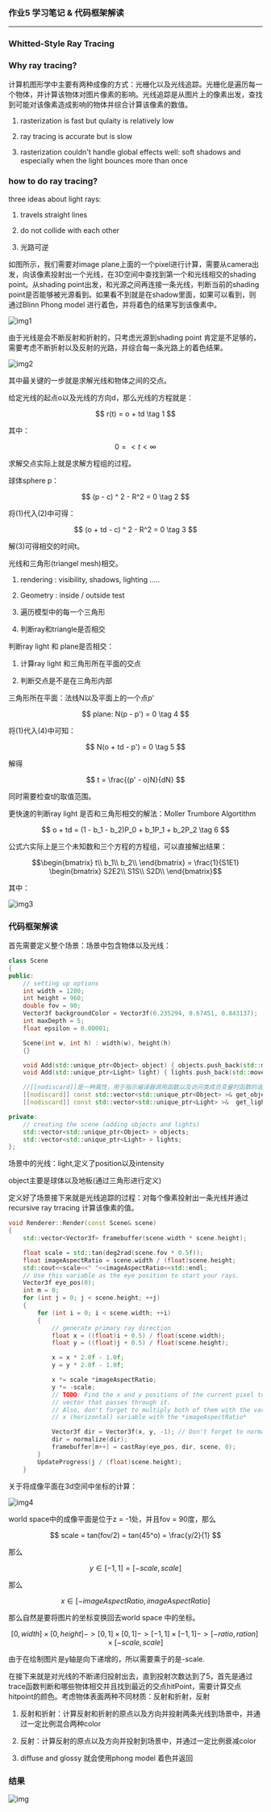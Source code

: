 ### 作业5 学习笔记 & 代码框架解读

---

### Whitted-Style  Ray Tracing

### Why ray tracing?

计算机图形学中主要有两种成像的方式：光栅化以及光线追踪。光栅化是遍历每一个物体，并计算该物体对图片像素的影响。光线追踪是从图片上的像素出发，查找到可能对该像素造成影响的物体并综合计算该像素的数值。

1. rasterization is fast but qulaity is relatively low

2. ray tracing is accurate but is slow 

3. rasterization couldn't handle global effects well: soft shadows and especially when the light bounces more than once

### how to do ray tracing?

three ideas about light rays:

1. travels straight lines

2. do not collide with each other

3. 光路可逆

如图所示，我们需要对image plane上面的一个pixel进行计算，需要从camera出发，向该像素投射出一个光线，在3D空间中查找到第一个和光线相交的shading point。从shading point出发，和光源之间再连接一条光线，判断当前的shading point是否能够被光源看到。如果看不到就是在shadow里面，如果可以看到，则通过Blinn Phong model 进行着色，并将着色的结果写到该像素中。

![img1](./img/1.png)

由于光线是会不断反射和折射的，只考虑光源到shading point 肯定是不足够的，需要考虑不断折射以及反射的光路，并综合每一条光路上的着色结果。

![img2](./img/2.png)

其中最关键的一步就是求解光线和物体之间的交点。

给定光线的起点o以及光线的方向d，那么光线的方程就是：

$$
r(t) = o + td \tag 1
$$

其中：

```math
0=< t < \infty
```

求解交点实际上就是求解方程组的过程。

球体sphere p：

$$
(p - c) ^ 2 - R^2 = 0 \tag 2
$$

将(1)代入(2)中可得：

$$
(o + td - c) ^ 2 - R^2 = 0 \tag 3
$$

解(3)可得相交的时间t。

光线和三角形(triangel mesh)相交。

1. rendering : visibility, shadows, lighting .....

2. Geometry : inside / outside test

3. 遍历模型中的每一个三角形

4. 判断ray和triangle是否相交

判断ray light 和 plane是否相交：

1. 计算ray light 和三角形所在平面的交点

2. 判断交点是不是在三角形内部

三角形所在平面：法线N以及平面上的一个点p'

$$
plane: N(p - p') = 0 \tag 4
$$

将(1)代入(4)中可知：

$$
N(o + td - p') = 0 \tag 5
$$

解得

$$
t = \frac{(p' - o)N}{dN}
$$

同时需要检查t的取值范围。

更快速的判断ray light 是否和三角形相交的解法：Moller Trumbore Algortithm

$$
o + td = (1 - b_1 - b_2)P_0 + b_1P_1 + b_2P_2 \tag 6
$$

公式六实际上是三个未知数和三个方程的方程组，可以直接解出结果：

```math
\begin{bmatrix}
t\\
b_1\\
b_2\\
\end{bmatrix} =

\frac{1}{S1E1}

\begin{bmatrix}
S2E2\\
S1S\\
S2D\\
\end{bmatrix}
```

其中：

![img3](./img/3.png)

### 代码框架解读

首先需要定义整个场景：场景中包含物体以及光线：

```cpp
class Scene
{
public:
    // setting up options
    int width = 1280;
    int height = 960;
    double fov = 90;
    Vector3f backgroundColor = Vector3f(0.235294, 0.67451, 0.843137);
    int maxDepth = 5;
    float epsilon = 0.00001;

    Scene(int w, int h) : width(w), height(h)
    {}

    void Add(std::unique_ptr<Object> object) { objects.push_back(std::move(object)); }
    void Add(std::unique_ptr<Light> light) { lights.push_back(std::move(light)); }

    //[[nodiscard]]是一种属性，用于指示编译器调用函数以及访问类成员变量时函数的返回值不能被忽略
    [[nodiscard]] const std::vector<std::unique_ptr<Object> >& get_objects() const { return objects; }
    [[nodiscard]] const std::vector<std::unique_ptr<Light> >&  get_lights() const { return lights; }

private:
    // creating the scene (adding objects and lights)
    std::vector<std::unique_ptr<Object> > objects;
    std::vector<std::unique_ptr<Light> > lights;
};
```

场景中的光线：light,定义了position以及intensity

object主要是球体以及地板(通过三角形进行定义)

定义好了场景接下来就是光线追踪的过程：对每个像素投射出一条光线并通过recursive ray trracing 计算该像素的值。

```cpp
void Renderer::Render(const Scene& scene)
{
    std::vector<Vector3f> framebuffer(scene.width * scene.height);

    float scale = std::tan(deg2rad(scene.fov * 0.5f));
    float imageAspectRatio = scene.width / (float)scene.height;
    std::cout<<scale<<" "<<imageAspectRatio<<std::endl;
    // Use this variable as the eye position to start your rays.
    Vector3f eye_pos(0);
    int m = 0;
    for (int j = 0; j < scene.height; ++j)
    {
        for (int i = 0; i < scene.width; ++i)
        {
            // generate primary ray direction
            float x = ((float)i + 0.5) / float(scene.width);
            float y = ((float)j + 0.5) / float(scene.height);

            x = x * 2.0f - 1.0f;
            y = y * 2.0f - 1.0f;

            x *= scale *imageAspectRatio;
            y *= -scale;
            // TODO: Find the x and y positions of the current pixel to get the direction
            // vector that passes through it.
            // Also, don't forget to multiply both of them with the variable *scale*, and
            // x (horizontal) variable with the *imageAspectRatio*             

            Vector3f dir = Vector3f(x, y, -1); // Don't forget to normalize this direction!
            dir = normalize(dir);
            framebuffer[m++] = castRay(eye_pos, dir, scene, 0);
        }
        UpdateProgress(j / (float)scene.height);
    }
```

关于将成像平面在3d空间中坐标的计算：

![img4](./img/4.png)

world space中的成像平面是位于z = -1处，并且fov = 90度，那么

$$
scale = tan(fov/2) = tan(45^o) = \frac{y/2}{1}
$$

那么

$$
y \in [-1,1] = [-scale,scale]
$$

那么

$$
x \in [-imageAspectRatio,imageAspectRatio]
$$

那么自然是要将图片的坐标变换回去world space 中的坐标。

$$
[0,width] \times [0,height] ->[0,1]\times [0,1] ->[-1,1] \times[-1,1] ->[-ratio,ration]\times [-scale,scale]
$$

由于在绘制图片是y轴是向下递增的，所以需要乘于的是-scale.

在接下来就是对光线的不断递归投射出去，直到投射次数达到了5，首先是通过trace函数判断和哪些物体相交并且找到最近的交点hitPoint，需要计算交点hitpoint的颜色。考虑物体表面两种不同材质：反射和折射，反射

1. 反射和折射：计算反射和折射的原点以及方向并投射两条光线到场景中，并通过一定比例混合两种color

2. 反射：计算反射的原点以及方向并投射到场景中，并通过一定比例衰减color

3. diffuse and glossy 就会使用phong model 着色并返回





### 结果

![img](./img/5.PNG)
